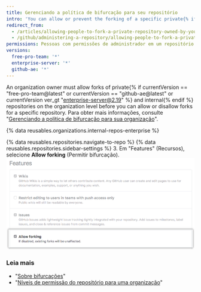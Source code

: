 ```yaml
---
title: Gerenciando a política de bifurcação para seu repositório
intro: 'You can allow or prevent the forking of a specific private{% if currentVersion == "free-pro-team@latest" or currentVersion == "github-ae@latest" or currentVersion ver_gt "enterprise-server@2.19" %} or internal{% endif %} repository owned by an organization.'
redirect_from:
  - /articles/allowing-people-to-fork-a-private-repository-owned-by-your-organization
  - /github/administering-a-repository/allowing-people-to-fork-a-private-repository-owned-by-your-organization
permissions: Pessoas com permissões de administrador em um repositório podem gerenciar a política de bifurcação para o repositório.
versions:
  free-pro-team: '*'
  enterprise-server: '*'
  github-ae: '*'
---
```


An organization owner must allow forks of private{% if currentVersion == "free-pro-team@latest" or currentVersion == "github-ae@latest" or currentVersion ver_gt "enterprise-server@2.19" %} and internal{% endif %} repositories on the organization level before you can allow or disallow forks for a specific repository. Para obter mais informações, consulte "[Gerenciando a política de bifurcação para sua organização](/github/setting-up-and-managing-organizations-and-teams/managing-the-forking-policy-for-your-organization)".

{% data reusables.organizations.internal-repos-enterprise %}

{% data reusables.repositories.navigate-to-repo %}
{% data reusables.repositories.sidebar-settings %}
3. Em "Features" (Recursos), selecione **Allow forking** (Permitir bifurcação). ![Caixa de seleção para permitir ou proibir a bifurcação de um repositório privado](/assets/images/help/repository/allow-forking-specific-org-repo.png)

### Leia mais

- "[Sobre bifurcações](/articles/about-forks)"
- "[Níveis de permissão do repositório para uma organização](/articles/repository-permission-levels-for-an-organization)"
